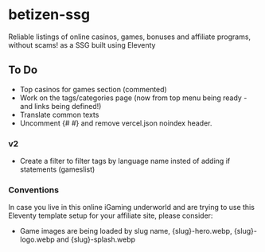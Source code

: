 # betizen-ssg

Reliable listings of online casinos, games, bonuses and affiliate programs, without scams! as a SSG built using Eleventy

## To Do

-   Top casinos for games section (commented)
-   Work on the tags/categories page (now from top menu being ready -and links being defined!)
-   Translate common texts
-   Uncomment {# <meta name="robots" content="index,follow" /> #} and remove vercel.json noindex header.

### v2

-   Create a filter to filter tags by language name insted of adding if statements (gameslist)

### Conventions

In case you live in this online iGaming underworld and are trying to use this Eleventy template setup for your affiliate site, please consider:

-   Game images are being loaded by slug name, {slug}-hero.webp, {slug}-logo.webp and {slug}-splash.webp
